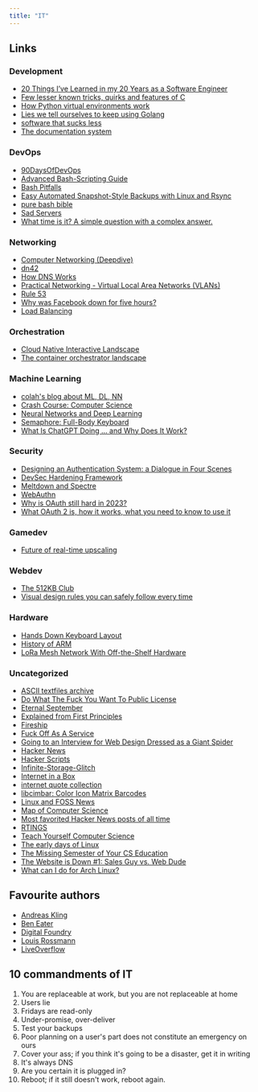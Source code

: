 ```yaml
---
title: "IT"
---
```



## Links

### Development

- [20 Things I’ve Learned in my 20 Years as a Software Engineer](https://www.simplethread.com/20-things-ive-learned-in-my-20-years-as-a-software-engineer/)
- [Few lesser known tricks, quirks and features of C](https://blog.joren.ga/less-known-c)
- [How Python virtual environments work](https://snarky.ca/how-virtual-environments-work/)
- [Lies we tell ourselves to keep using Golang](https://fasterthanli.me/articles/lies-we-tell-ourselves-to-keep-using-golang)
- [software that sucks less](https://suckless.org/philosophy/)
- [The documentation system](https://documentation.divio.com/)

### DevOps

- [90DaysOfDevOps](https://github.com/MichaelCade/90DaysOfDevOps)
- [Advanced Bash-Scripting Guide](https://tldp.org/LDP/abs/html/)
- [Bash Pitfalls](http://mywiki.wooledge.org/BashPitfalls)
- [Easy Automated Snapshot-Style Backups with Linux and Rsync](http://www.mikerubel.org/computers/rsync_snapshots/)
- [pure bash bible](https://github.com/dylanaraps/pure-bash-bible)
- [Sad Servers](https://sadservers.com)
- [What time is it? A simple question with a complex answer.](https://andrea.corbellini.name/2023/01/23/what-time-is-it/)

### Networking

- [Computer Networking (Deepdive)](https://youtube.com/watch?v=6G14NrjekLQ)
- [dn42](https://dn42.eu/Home)
- [How DNS Works](https://howdns.works/)
- [Practical Networking - Virtual Local Area Networks (VLANs)](https://www.practicalnetworking.net/stand-alone/vlans/)
- [Rule 53](https://github.com/pgl/rule53)
- [Why was Facebook down for five hours?](https://youtu.be/-wMU8vmfaYo)
- [Load Balancing](https://samwho.dev/load-balancing/)

### Orchestration

- [Cloud Native Interactive Landscape](https://landscape.cncf.io/)
- [The container orchestrator landscape](https://lwn.net/Articles/905164/)

### Machine Learning

- [colah's blog about ML, DL, NN](http://colah.github.io/)
- [Crash Course: Computer Science](https://youtube.com/playlist?list=PL8dPuuaLjXtNlUrzyH5r6jN9ulIgZBpdo)
- [Neural Networks and Deep Learning](https://neuralnetworksanddeeplearning.com/)
- [Semaphore: Full-Body Keyboard](https://github.com/everythingishacked/Semaphore)
- [What Is ChatGPT Doing … and Why Does It Work?](https://writings.stephenwolfram.com/2023/02/what-is-chatgpt-doing-and-why-does-it-work/)

### Security

- [Designing an Authentication System: a Dialogue in Four Scenes](https://web.mit.edu/kerberos/dialogue.html)
- [DevSec Hardening Framework](https://dev-sec.io/)
- [Meltdown and Spectre](https://meltdownattack.com/)
- [WebAuthn](https://webauthn.guide/#about-webauthn)
- [Why is OAuth still hard in 2023?](https://www.nango.dev/blog/why-is-oauth-still-hard)
- [What OAuth 2 is, how it works, what you need to know to use it](https://metacpan.org/dist/LWP-Authen-OAuth2/view/lib/LWP/Authen/OAuth2/Overview.pod)

### Gamedev

- [Future of real-time upscaling](https://youtu.be/f8piCZz0p-Y)

### Webdev

- [The 512KB Club](https://512kb.club/)
- [Visual design rules you can safely follow every time](https://anthonyhobday.com/sideprojects/saferules/)


### Hardware

- [Hands Down Keyboard Layout](https://sites.google.com/alanreiser.com/handsdown)
- [History of ARM](https://arstechnica.com/gadgets/2022/09/a-history-of-arm-part-1-building-the-first-chip/)
- [LoRa Mesh Network With Off-the-Shelf Hardware](https://hackaday.com/2020/02/26/lora-mesh-network-with-off-the-shelf-hardware/)

### Uncategorized

- [ASCII textfiles archive](http://textfiles.com/)
- [Do What The Fuck You Want To Public License](http://www.wtfpl.net/about/)
- [Eternal September](https://en.m.wikipedia.org/wiki/Eternal_September)
- [Explained from First Principles](https://explained-from-first-principles.com/)
- [Fireship](https://www.youtube.com/c/Fireship)
- [Fuck Off As A Service](https://foaas.herokuapp.com/)
- [Going to an Interview for Web Design Dressed as a Giant Spider](https://youtu.be/uDE4s4Ih1eY)
- [Hacker News](https://news.ycombinator.com)
- [Hacker Scripts](https://github.com/NARKOZ/hacker-scripts)
- [Infinite-Storage-Glitch](https://github.com/DvorakDwarf/Infinite-Storage-Glitch)
- [Internet in a Box](https://internet-in-a-box.org/)
- [internet quote collection](http://bash.org/)
- [libcimbar: Color Icon Matrix Barcodes](https://github.com/sz3/libcimbar)
- [Linux and FOSS News](https://lwn.net/)
- [Map of Computer Science](https://youtu.be/SzJ46YA_RaA)
- [Most favorited Hacker News posts of all time](https://observablehq.com/@tomlarkworthy/hacker-favourites-analysis)
- [RTINGS](https://www.rtings.com/)
- [Teach Yourself Computer Science](https://teachyourselfcs.com/)
- [The early days of Linux](https://lwn.net/SubscriberLink/928581/841b747332791ac4/)
- [The Missing Semester of Your CS Education](https://missing.csail.mit.edu/)
- [The Website is Down #1: Sales Guy vs. Web Dude](https://youtu.be/uRGljemfwUE)
- [What can I do for Arch Linux?](https://whatcanidofor.archlinux.org/)

## Favourite authors

- [Andreas Kling](https://www.youtube.com/@awesomekling)
- [Ben Eater](https://www.youtube.com/c/BenEater)
- [Digital Foundry](https://www.youtube.com/user/DigitalFoundry)
- [Louis Rossmann](https://www.youtube.com/@rossmanngroup)
- [LiveOverflow](https://www.youtube.com/@LiveOverflow)

## 10 commandments of IT

1. You are replaceable at work, but you are not replaceable at home
2. Users lie
3. Fridays are read-only
4. Under-promise, over-deliver
5. Test your backups
6. Poor planning on a user's part does not constitute an emergency on ours
7. Cover your ass; if you think it's going to be a disaster, get it in writing
8. It's always DNS
9. Are you certain it is plugged in?
10. Reboot; if it still doesn't work, reboot again.
